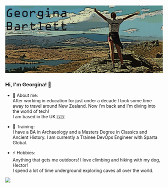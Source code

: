 <img src= "https://github.com/gia-bartlett/gia-bartlett/blob/master/Banner.PNG"></img>


### Hi, I'm Georgina! 👋

- 🔭 About me:  
After working in education for just under a decade I took some time away to travel around New Zealand. Now i'm back and I'm diving into the world of tech!  
I am based in the UK :uk:

- 🌱 Training:  
I have a BA in Archaeology and a Masters Degree in Classics and Ancient History.  I am currently a Trainee DevOps Engineer with Sparta Global.  
- ⚡ Hobbies:  
Anything that gets me outdoors! I love climbing and hiking with my dog, Hector!  
I spend a lot of time underground exploring caves all over the world.  

<img src="https://github-readme-linkedin.vercel.app/user?username=georgina-bartlett" />
